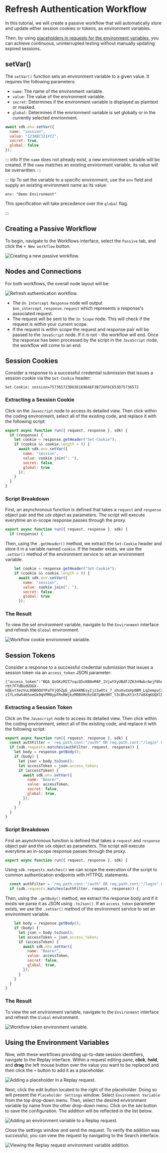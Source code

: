 # Refresh Authentication Workflow

In this tutorial, we will create a passive workflow that will automatically store and update either session cookies or tokens, as environment variables.

Then, by using [placeholders in requests for the environment variables](/guides/replay_environment_variables.md), you can achieve continuous, uninterrupted testing without manually updating expired sessions.

## setVar()

The `setVar()` function sets an environment variable to a given value. It requires the following parameters:

- `name`: The name of the environment variable.
- `value`: The value of the environment variable.
- `secret`: Determines if the environment variable is displayed as plaintext or masked.
- `global`: Determines if the envrionment variable is set globally or in the currently selected envrionment.

```js
await sdk.env.setVar({
  name: "session",
  value: "123ABC321XYZ",
  secret: true,
  global: false
});
```

::: info
If the `name` does not already exist, a new environment variable will be created. If the `name` matches an existing environment variable, its value will be overwritten.
:::

::: tip
To set the variable to a specific environment, use the `env` field and supply an existing environment name as its value:

```
env: "Demo Environment"
```

This specification will take precedence over the `global` flag.

:::

## Creating a Passive Workflow

To begin, navigate to the Workflows interface, select the `Passive` tab, and click the `+ New workflow` button.

<img alt="Creating a new passive workflow." src="/_images/new_passive_workflow.png" center>

## Nodes and Connections

For both workflows, the overall node layout will be:

<img alt="Refresh authentication workflow." src="/_images/nodes_auth_refresh.png" center>

- The `On Intercept Response` node will output `$on_intercept_response.request` which represents a response's associated request.
- The request will be sent to the `In Scope` node. This will check if the request is within your current scope.
- If the request is within scope the request and response pair will be passed to the `JavaScript` node. If it is not - the workflow will end.
Once the response has been processed by the script in the `JavaScript` node, the workflow will come to an end.

## Session Cookies

Consider a response to a successful credential submission that issues a session cookie via the `Set-Cookie` header:

```http
Set-Cookie: session=757365723D636169646F3B726F6C653D75736572
```

### Extracting a Session Cookie

Click on the `Javascript` node to access its detailed view. Then click within the coding environment, select all of the existing code, and replace it with the following script:

```js
export async function run({ request, response }, sdk) {
  if (response) {
    let cookie = response.getHeader("Set-Cookie");
    if (cookie && cookie.length > 0) {
      await sdk.env.setVar({
        name: "session",
        value: cookie.join("; "),
        secret: false,
        global: true
      });
    }
  }
}
```

### Script Breakdown

First, an asynchronous function is defined that takes a `request` and `response` object pair and the `sdk` object as parameters. The script will execute everytime an in-scope response passes through the proxy.

```js
export async function run({ request, response }, sdk) {
  if (response) {
```

Then, using the `.getHeader()` method, we extract the `Set-Cookie` header and store it in a variable named `cookie`. If the header exists, we use the `.setVar()` method of the environment service to set an environment variable.

```js
    let cookie = response.getHeader("Set-Cookie");
    if (cookie && cookie.length > 0) {
      await sdk.env.setVar({
        name: "session",
        value: cookie.join("; "),
        secret: false,
        global: true
      });
```

### The Result

To view the set environment variable, navigate to the `Environment` interface and refresh the `Global` environment.

<img alt="Workflow cookie environment variable." src="/_images/workflow_cookie_env.png" center>

## Session Tokens

Consider a response to a successful credential submission that issues a session token via an `access_token` JSON parameter:

```http
{"access_token":"BQA_QoGKzM2I7sqcQ5cKB0oM4F_1VjwYXyUBdFJZ63nMwbrAejF0hel0dA0Ox9IRH_IT-rbt7F7dBudUOGX-kQExt3ezVuL0OBOOXYPaTVjQ5ZpE_ybkkKNEsyIjzIwOtx_7_xhuXvdaVp0BM_Lq2empsCauwvMujhPNf0HcTG0D-zIfLx9wh465oeGk0qVPM0ypFRxRWjkzM0BVMcRzG07pNk9HT_t3cBhuXt3r57o8XqKUQXlhNhWfMNca9N2v","token_type":"Bearer","expires_in":3600,"scope":"email"}
```

### Extracting a Session Token

Click on the `Javascript` node to access its detailed view. Then click within the coding environment, select all of the existing code, and replace it with the following script:

```js
export async function run({ request, response }, sdk) {
  const authFilter = `req.path.cont:"/auth" OR req.path.cont:"/login" OR req.path.cont:"/token" OR req.path.cont:"/oauth" OR req.path.cont:"/refresh"`;
  if (sdk.requests.matches(authFilter, request, response)) {
    let body = response.getBody();
    if (body) {
      let json = body.toJson();
      let accessToken = json.access_token;
      if (accessToken) {
        await sdk.env.setVar({
          name: "Bearer",
          value: accessToken,
          secret: false,
          global: true,
        });
      }
    }
  }
}
```

### Script Breakdown

First an asynchronous function is defined that takes a `request` and `response` object pair and the `sdk` object as parameters. The script will execute everytime an in-scope response passes through the proxy.

```js
export async function run({ request, response }, sdk) {
```

Using `sdk.requests.matches()` we can scope the execution of the script to common authentication endpoints with HTTPQL statements.

```js
  const authFilter = `req.path.cont:"/auth" OR req.path.cont:"/login" OR req.path.cont:"/token" OR req.path.cont:"/oauth" OR req.path.cont:"/refresh"`;
  if (sdk.requests.matches(authFilter, request, response)) {
```

Then, using the `.getBody()` method, we extract the response body and if it exists we parse it as JSON using `.toJson()`. If an `access_token` parameter exists, we use the `.setVar()` method of the environment service to set an environment variable.

```js
    let body = response.getBody();
    if (body) {
      let json = body.toJson();
      let accessToken = json.access_token;
      if (accessToken) {
        await sdk.env.setVar({
          name: "Bearer",
          value: accessToken,
          secret: false,
          global: true,
        });
      }
    }
  }
}
```

### The Result

To view the set environment variable, navigate to the `Environment` interface and refresh the `Global` environment.

<img alt="Workflow token environment variable." src="/_images/workflow_token_env.png" center>

## Using the Environment Variables

Now, with these workflows providing up-to-date session identifiers, navigate to the Replay interface. Within a request editing pane, **click**, **hold**, and **drag** the left mouse button over the value you want to be replaced and then click the `+` button to add it as a placeholder.

<img alt="Adding a placeholder in a Replay request." src="/_images/replay_placeholder_tutorial.png" center/>

Next, click the edit button located to the right of the placeholder. Doing so will present the `Placeholder Settings` window. Select `Environment Variable` from the top drop-down menu. Then, select the desired environment variable by name from the other drop-down menu. Click on the `Add` button to save the configuration. The addition will be reflected in the list below.

<img alt="Adding an environment variable to a Replay request." src="/_images/replay_bearer_variable.png" center/>

Close the settings window and send the request. To verify the addition was successful, you can view the request by navigating to the Search interface.

<img alt="Viewing the Replay request environment variable addition." src="/_images/search_env_variable_request_bearer.png" center/>
